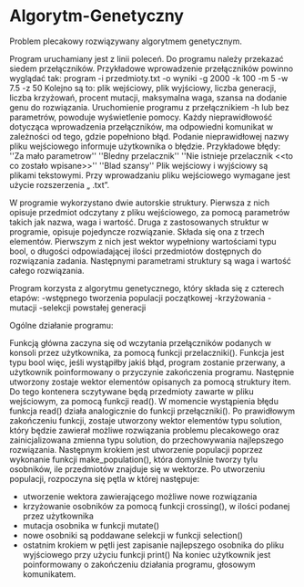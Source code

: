 # Algorytm-Genetyczny
Problem plecakowy rozwiązywany algorytmem genetycznym.

Program uruchamiany jest z linii poleceń. Do programu należy
przekazać siedem przełączników. Przykładowe wprowadzenie
przełączników powinno wyglądać tak:
program -i przedmioty.txt -o wyniki -g 2000 -k 100 -m 5 -w 7.5 -z 50
Kolejno są to: plik wejściowy, plik wyjściowy, liczba generacji, liczba
krzyżowań, procent mutacji, maksymalna waga, szansa na dodanie
genu do rozwiązania.
Uruchomienie programu z przełącznikiem -h lub bez parametrów,
powoduje wyświetlenie pomocy. Każdy nieprawidłowość dotycząca
wprowadzenia przełączników, ma odpowiedni komunikat w zależności
od tego, gdzie popełniono błąd. Podanie nieprawidłowej nazwy pliku
wejściowego informuje użytkownika o błędzie. Przykładowe błędy:
''Za mało parametrow''
''Bledny przelacznik''
''Nie istnieje przelacznik <<to co zostało wpisane>>''
''Blad szansy''
Plik wejściowy i wyjściowy są plikami tekstowymi. Przy wprowadzaniu
pliku wejściowego wymagane jest użycie rozszerzenia „ .txt”.


W programie wykorzystano dwie autorskie struktury. Pierwsza z
nich opisuje przedmiot odczytany z pliku wejściowego, za pomocą
parametrów takich jak nazwa, waga i wartość. Druga z zastosowanych
struktur w programie, opisuje pojedyncze rozwiązanie. Składa się ona z
trzech elementów. Pierwszym z nich jest wektor wypełniony
wartościami typu bool, o długości odpowiadającej ilości przedmiotów
dostępnych do rozwiązania zadania. Następnymi parametrami struktury
są waga i wartość całego rozwiązania.

Program korzysta z algorytmu genetycznego, który składa się z
czterech etapów:
-wstępnego tworzenia populacji początkowej
-krzyżowania
-mutacji
-selekcji powstałej generacji

Ogólne działanie programu:

Funkcją główna zaczyna się od wczytania przełączników
podanych w konsoli przez użytkownika, za pomocą funkcji
przelaczniki(). Funkcja jest typu bool więc, jeśli wystąpiłby jakiś błąd,
program zostanie przerwany, a użytkownik poinformowany o przyczynie
zakończenia programu. Następnie utworzony zostaje wektor elementów
opisanych za pomocą struktury item. Do tego kontenera sczytywane
będą przedmioty zawarte w pliku wejściowym, za pomocą funkcji
read(). W momencie wystąpienia błędu funkcja read() działa
analogicznie do funkcji przełączniki(). Po prawidłowym zakończeniu
funkcji, zostaje utworzony wektor elementów typu solution, który
będzie zawierał możliwe rozwiązania problemu plecakowego oraz
zainicjalizowana zmienna typu solution, do przechowywania
najlepszego rozwiązania. Następnym krokiem jest utworzenie populacji
poprzez wykonanie funkcji make_population(), która domyślnie tworzy
tylu osobników, ile przedmiotów znajduje się w wektorze. Po utworzeniu
populacji, rozpoczyna się pętla w której następuje:
- utworzenie wektora zawierającego możliwe nowe rozwiązania
- krzyżowanie osobników za pomocą funkcji crossing(), w ilości
podanej przez użytkownika
- mutacja osobnika w funkcji mutate()
- nowe osobniki są poddawane selekcji w funkcji selection()
- ostatnim krokiem w pętli jest zapisanie najlepszego osobnika do pliku
wyjściowego przy użyciu funkcji print()
Na koniec użytkownik jest poinformowany o zakończeniu działania
programu, głosowym komunikatem.
